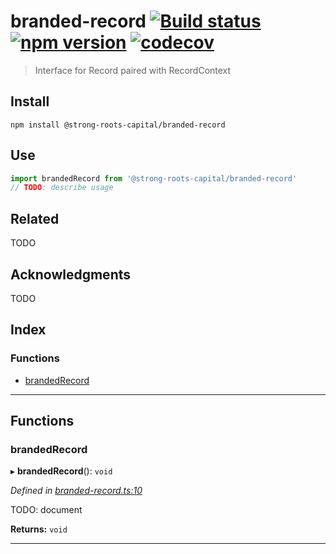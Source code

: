 
branded-record [![Build status](https://travis-ci.org/strong-roots-capital/branded-record.svg?branch=master)](https://travis-ci.org/strong-roots-capital/branded-record) [![npm version](https://img.shields.io/npm/v/@strong-roots-capital/branded-record.svg)](https://npmjs.org/package/@strong-roots-capital/branded-record) [![codecov](https://codecov.io/gh/strong-roots-capital/branded-record/branch/master/graph/badge.svg)](https://codecov.io/gh/strong-roots-capital/branded-record)
=================================================================================================================================================================================================================================================================================================================================================================================================================================================================================================

> Interface for Record paired with RecordContext

Install
-------

```shell
npm install @strong-roots-capital/branded-record
```

Use
---

```typescript
import brandedRecord from '@strong-roots-capital/branded-record'
// TODO: describe usage
```

Related
-------

TODO

Acknowledgments
---------------

TODO

## Index

### Functions

* [brandedRecord](#brandedrecord)

---

## Functions

<a id="brandedrecord"></a>

###  brandedRecord

▸ **brandedRecord**(): `void`

*Defined in [branded-record.ts:10](https://github.com/strong-roots-capital/branded-record/blob/d1419ae/src/branded-record.ts#L10)*

TODO: document

**Returns:** `void`

___

